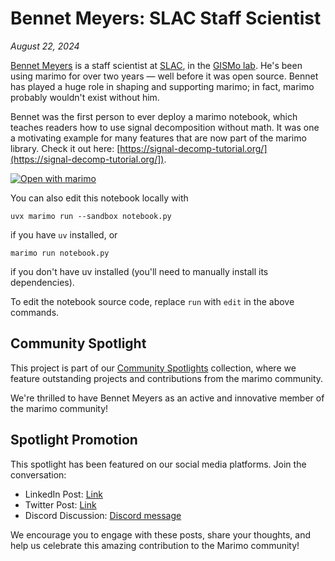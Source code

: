 # Bennet Meyers: SLAC Staff Scientist

_August 22, 2024_

[Bennet Meyers](https://gismo.slac.stanford.edu/person/bennet-meyers) is a
staff scientist at [SLAC](https://slac.stanford.edu), in the [GISMo
lab](https://gismo.slac.stanford.edu/). He's been using marimo for over two
years — well before it was open source. Bennet has played a huge role in
shaping and supporting marimo; in fact, marimo probably wouldn't exist without
him. 

Bennet was the first person to ever deploy a marimo notebook, which teaches
readers how to use signal decomposition without math. It was one a motivating
example for many features that are now part of the marimo library. Check it out
here: [https://signal-decomp-tutorial.org/](https://signal-decomp-tutorial.org/]).

[![Open with marimo](https://marimo.io/shield.svg)](https://marimo.io/@public/signal-decomposition)

You can also edit this notebook locally with

```shell
uvx marimo run --sandbox notebook.py
```

if you have `uv` installed, or

```shell
marimo run notebook.py
```

if you don't have uv installed (you'll need to manually install its dependencies).

To edit the notebook source code, replace `run` with `edit` in the above commands.

## Community Spotlight

This project is part of our [Community Spotlights](005-cvxpy-nasa\aircraft-design.py) collection, where we feature outstanding projects and contributions from the marimo community.

We're thrilled to have Bennet Meyers as an active and innovative member of the marimo community!

## Spotlight Promotion

This spotlight has been featured on our social media platforms. Join the conversation:

- LinkedIn Post: [Link](https://www.linkedin.com/posts/marimo-io_its-thursday-and-that-means-its-time-activity-7232518819422842881-DG4k?utm_source=share&utm_medium=member_desktop)
- Twitter Post: [Link](https://x.com/marimo_io/status/1826731440987668501)
- Discord Discussion: [Discord message](https://discord.com/channels/1059888774789730424/1268639867898695761/1276291256821088410)

We encourage you to engage with these posts, share your thoughts, and help us celebrate this amazing contribution to the Marimo community!
